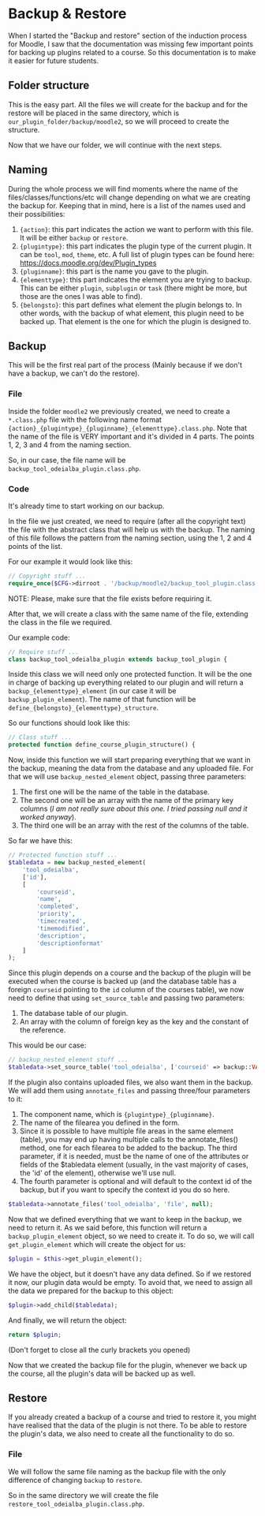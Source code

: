 # Backup & Restore
When I started the "Backup and restore" section of the induction process for Moodle, I saw that the documentation was missing few important points for backing up plugins related to a course. So this documentation is to make it easier for future students.

## Folder structure
This is the easy part. All the files we will create for the backup and for the restore will be placed in the same directory, which is `our_plugin_folder/backup/moodle2`, so we will proceed to create the structure.

Now that we have our folder, we will continue with the next steps.

## Naming
During the whole process we will find moments where the name of the files/classes/functions/etc will change depending on what we are creating the backup for. Keeping that in mind, here is a list of the names used and their possibilities:
1. `{action}`: this part indicates the action we want to perform with this file. It will be either `backup` or `restore`.
2. `{plugintype}`: this part indicates the plugin type of the current plugin. It can be `tool`, `mod`, `theme`, etc. A full list of plugin types can be found here: https://docs.moodle.org/dev/Plugin_types
3. `{pluginname}`: this part is the name you gave to the plugin.
4. `{elementtype}`: this part indicates the element you are trying to backup. This can be either `plugin`, `subplugin` or `task` (there might be more, but those are the ones I was able to find).
5. `{belongsto}`: this part defines what element the plugin belongs to. In other words, with the backup of what element, this plugin need to be backed up. That element is the one for which the plugin is designed to.

## Backup
This will be the first real part of the process (Mainly because if we don't have a backup, we can't do the restore).

### File
Inside the folder `moodle2` we previously created, we need to create a `*.class.php` file with the following name format `{action}_{plugintype}_{pluginname}_{elementtype}.class.php`. Note that the name of the file is VERY important and it's divided in 4 parts. The points 1, 2, 3 and 4 from the naming section.

So, in our case, the file name will be `backup_tool_odeialba_plugin.class.php`.

### Code
It's already time to start working on our backup.

In the file we just created, we need to require (after all the copyright text) the file with the abstract class that will help us with the backup. The naming of this file follows the pattern from the naming section, using the 1, 2 and 4 points of the list.

For our example it would look like this:
```php
// Copyright stuff ...
require_once($CFG->dirroot . '/backup/moodle2/backup_tool_plugin.class.php');
```
NOTE: Please, make sure that the file exists before requiring it.

After that, we will create a class with the same name of the file, extending the class in the file we required.

Our example code:
```php
// Require stuff ...
class backup_tool_odeialba_plugin extends backup_tool_plugin {
```

Inside this class we will need only one protected function. It will be the one in charge of backing up everything related to our plugin and will return a `backup_{elementtype}_element` (in our case it will be `backup_plugin_element`). The name of that function will be `define_{belongsto}_{elementtype}_structure`.

So our functions should look like this:
```php
// Class stuff ...
protected function define_course_plugin_structure() {
```

Now, inside this function we will start preparing everything that we want in the backup, meaning the data from the database and any uploaded file. For that we will use `backup_nested_element` object, passing three parameters:
1. The first one will be the name of the table in the database.
2. The second one will be an array with the name of the primary key columns (*I am not really sure about this one. I tried passing null and it worked anyway*).
3. The third one will be an array with the rest of the columns of the table.

So far we have this:
```php
// Protected function stuff ...
$tabledata = new backup_nested_element(
    'tool_odeialba',
    ['id'],
    [
        'courseid',
        'name',
        'completed',
        'priority',
        'timecreated',
        'timemodified',
        'description',
        'descriptionformat'
    ]
);
```

Since this plugin depends on a course and the backup of the plugin will be executed when the course is backed up (and the database table has a foreign `courseid` pointing to the `id` column of the courses table), we now need to define that using `set_source_table` and passing two parameters:
1. The database table of our plugin.
2. An array with the column of foreign key as the key and the constant of the reference.

This would be our case:
```php
// backup_nested_element stuff ...
$tabledata->set_source_table('tool_odeialba', ['courseid' => backup::VAR_COURSEID]);
```

If the plugin also contains uploaded files, we also want them in the backup. We will add them using `annotate_files` and passing three/four parameters to it:
1. The component name, which is `{plugintype}_{pluginname}`.
2. The name of the filearea you defined in the form.
3. Since it is possible to have multiple file areas in the same element (table), you may end up having multiple calls to the annotate_files() method, one for each filearea to be added to the backup. The third parameter, if it is needed, must be the name of one of the attributes or fields of the $tabledata element (usually, in the vast majority of cases, the 'id' of the element), otherwise we'll use null.
4. The fourth parameter is optional and will default to the context id of the backup, but if you want to specify the context id you do so here.
```php
$tabledata->annotate_files('tool_odeialba', 'file', null);
```

Now that we defined everything that we want to keep in the backup, we need to return it. As we said before, this function will return a `backup_plugin_element` object, so we need to create it. To do so, we will call `get_plugin_element` which will create the object for us:
```php
$plugin = $this->get_plugin_element();
```

We have the object, but it doesn't have any data defined. So if we restored it now, our plugin data would be empty. To avoid that, we need to assign all the data we prepared for the backup to this object:
```php
$plugin->add_child($tabledata);
```

And finally, we will return the object:
```php
return $plugin;
```

(Don't forget to close all the curly brackets you opened)

Now that we created the backup file for the plugin, whenever we back up the course, all the plugin's data will be backed up as well.

## Restore
If you already created a backup of a course and tried to restore it, you might have realised that the data of the plugin is not there. To be able to restore the plugin's data, we also need to create all the functionality to do so.

### File
We will follow the same file naming as the backup file with the only difference of changing `backup` to `restore`.

So in the same directory we will create the file `restore_tool_odeialba_plugin.class.php`.




